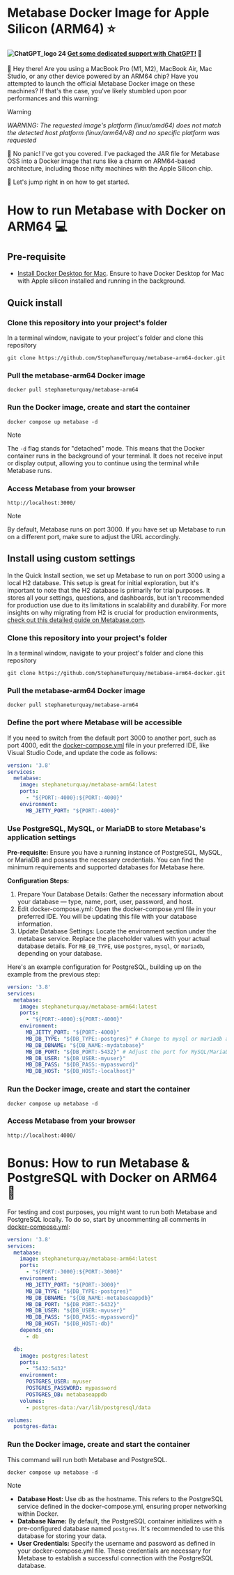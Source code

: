 # Metabase Docker Image for Apple Silicon (ARM64) ⭐️

#### ![ChatGPT_logo 24](https://github.com/StephaneTurquay/metabase-arm64-docker/assets/1861836/cf9e9839-968c-48d0-ad1b-a434762caa64) [Get some dedicated support with ChatGPT!](https://chat.openai.com/g/g-LMMixC7yA-metabase-docker-image-for-apple-silicon-arm64) 🤖  

👋 Hey there! Are you using a MacBook Pro (M1, M2), MacBook Air, Mac Studio, or any other device powered by an ARM64 chip? Have you attempted to launch the official Metabase Docker image on these machines? If that's the case, you've likely stumbled upon poor performances and this warning:

> [!WARNING]
> _WARNING: The requested image's platform (linux/amd64) does not match the detected host platform (linux/arm64/v8) and no specific platform was requested_

🚫 No panic! I've got you covered. I've packaged the JAR file for Metabase OSS into a Docker image that runs like a charm on ARM64-based architecture, including those nifty machines with the Apple Silicon chip.

🚀 Let's jump right in on how to get started.

# How to run Metabase with Docker on ARM64 💻

## Pre-requisite
- [Install Docker Desktop for Mac](https://docs.docker.com/desktop/install/mac-install/). Ensure to have Docker Desktop for Mac with Apple silicon installed and running in the background.

## Quick install
### Clone this repository into your project's folder

In a terminal window, navigate to your project's folder and clone this repository
```
git clone https://github.com/StephaneTurquay/metabase-arm64-docker.git
```
 
### Pull the metabase-arm64 Docker image
```
docker pull stephaneturquay/metabase-arm64
```

### Run the Docker image, create and start the container

```
docker compose up metabase -d
```
> [!NOTE]
> The `-d` flag stands for "detached" mode. This means that the Docker container runs in the background of your terminal. It does not receive input or display output, allowing you to continue using the terminal while Metabase runs.

### Access Metabase from your browser
```
http://localhost:3000/
```
> [!NOTE]
> By default, Metabase runs on port 3000. If you have set up Metabase to run on a different port, make sure to adjust the URL accordingly.

## Install using custom settings
In the Quick Install section, we set up Metabase to run on port 3000 using a local H2 database. This setup is great for initial exploration, but it's important to note that the H2 database is primarily for trial purposes. It stores all your settings, questions, and dashboards, but isn't recommended for production use due to its limitations in scalability and durability. For more insights on why migrating from H2 is crucial for production environments, [check out this detailed guide on Metabase.com](https://www.metabase.com/docs/latest/installation-and-operation/migrating-from-h2).

### Clone this repository into your project's folder

In a terminal window, navigate to your project's folder and clone this repository
```
git clone https://github.com/StephaneTurquay/metabase-arm64-docker.git
```
 
### Pull the metabase-arm64 Docker image
```
docker pull stephaneturquay/metabase-arm64
```

### Define the port where Metabase will be accessible
If you need to switch from the default port 3000 to another port, such as port 4000, edit the [docker-compose.yml](docker-compose.yml) file in your preferred IDE, like Visual Studio Code, and update the code as follows:
```yml
version: '3.8'
services:
  metabase:
    image: stephaneturquay/metabase-arm64:latest
    ports:
      - "${PORT:-4000}:${PORT:-4000}"
    environment:
      MB_JETTY_PORT: "${PORT:-4000}"
```

### Use PostgreSQL, MySQL, or MariaDB to store Metabase's application settings
**Pre-requisite:** Ensure you have a running instance of PostgreSQL, MySQL, or MariaDB and possess the necessary credentials. You can find the minimum requirements and supported databases for Metabase here.

**Configuration Steps:**
1. Prepare Your Database Details: Gather the necessary information about your database — type, name, port, user, password, and host.
2. Edit docker-compose.yml: Open the docker-compose.yml file in your preferred IDE. You will be updating this file with your database information.
3. Update Database Settings: Locate the environment section under the metabase service. Replace the placeholder values with your actual database details. For `MB_DB_TYPE`, use `postgres`, `mysql`, or `mariadb`, depending on your database.

Here's an example configuration for PostgreSQL, building up on the example from the previous step:

```yml
version: '3.8'
services:
  metabase:
    image: stephaneturquay/metabase-arm64:latest
    ports:
      - "${PORT:-4000}:${PORT:-4000}"
    environment:
      MB_JETTY_PORT: "${PORT:-4000}"
      MB_DB_TYPE: "${DB_TYPE:-postgres}" # Change to mysql or mariadb as needed
      MB_DB_DBNAME: "${DB_NAME:-mydatabase}"
      MB_DB_PORT: "${DB_PORT:-5432}" # Adjust the port for MySQL/MariaDB
      MB_DB_USER: "${DB_USER:-myuser}"
      MB_DB_PASS: "${DB_PASS:-mypassword}"
      MB_DB_HOST: "${DB_HOST:-localhost}"
```

### Run the Docker image, create and start the container

```
docker compose up metabase -d
```

### Access Metabase from your browser
```
http://localhost:4000/
```

# Bonus: How to run Metabase & PostgreSQL with Docker on ARM64 🎉

For testing and cost purposes, you might want to run both Metabase and PostgreSQL locally. To do so, start by uncommenting all comments in [docker-compose.yml](docker-compose.yml):

```yml
version: '3.8'
services:
  metabase:
    image: stephaneturquay/metabase-arm64:latest
    ports:
      - "${PORT:-3000}:${PORT:-3000}"
    environment:
      MB_JETTY_PORT: "${PORT:-3000}"
      MB_DB_TYPE: "${DB_TYPE:-postgres}"
      MB_DB_DBNAME: "${DB_NAME:-metabaseappdb}"
      MB_DB_PORT: "${DB_PORT:-5432}"
      MB_DB_USER: "${DB_USER:-myuser}"
      MB_DB_PASS: "${DB_PASS:-mypassword}"
      MB_DB_HOST: "${DB_HOST:-db}"
    depends_on:
      - db

  db:
    image: postgres:latest
    ports:
      - "5432:5432"
    environment:
      POSTGRES_USER: myuser
      POSTGRES_PASSWORD: mypassword
      POSTGRES_DB: metabaseappdb
    volumes:
      - postgres-data:/var/lib/postgresql/data

volumes:
  postgres-data:
```

### Run the Docker image, create and start the container

This command will run both Metabase and PostgreSQL.

```
docker compose up metabase -d
```

> [!NOTE]
> - **Database Host:** Use db as the hostname. This refers to the PostgreSQL service defined in the docker-compose.yml, ensuring proper networking within Docker.
> - **Database Name:** By default, the PostgreSQL container initializes with a pre-configured database named `postgres`. It's recommended to use this database for storing your data.
> - **User Credentials:** Specify the username and password as defined in your docker-compose.yml file. These credentials are necessary for Metabase to establish a successful connection with the PostgreSQL database.
